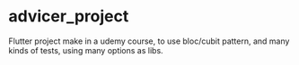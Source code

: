 # advicer_project

Flutter project make in a udemy course, to use bloc/cubit pattern, and many kinds of tests, using many options as libs.
